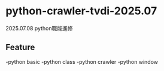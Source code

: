 # python-crawler-tvdi-2025.07
2025.07.08 python職能進修

## Feature

-python basic
-python class
-python crawler
-python window
